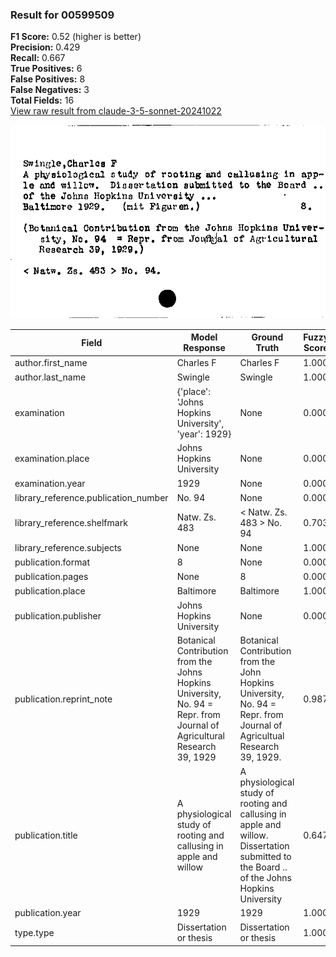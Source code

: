 ### Result for 00599509
**F1 Score:** 0.52 (higher is better)<br>**Precision:** 0.429<br>**Recall:** 0.667<br>**True Positives:** 6<br>**False Positives:** 8<br>**False Negatives:** 3<br>**Total Fields:** 16<br>[View raw result from claude-3-5-sonnet-20241022](https://github.com/RISE-UNIBAS/humanities_data_benchmark/blob/main/results/2025-09-02/T0143/request_T0143_00599509.json)

<img src="https://github.com/RISE-UNIBAS/humanities_data_benchmark/blob/main/benchmarks/zettelkatalog/images/00599509.jpg?raw=true" alt="00599509" width="600px">

| Field | Model Response | Ground Truth | Fuzzy Score | Match |
|-------|----------------|--------------|-------------|-------|
| author.first_name | Charles F | Charles F | 1.000 | ✅ |
| author.last_name | Swingle | Swingle | 1.000 | ✅ |
| examination | {'place': 'Johns Hopkins University', 'year': 1929} | None | 0.000 | ❌ |
| examination.place | Johns Hopkins University | None | 0.000 | ❌ |
| examination.year | 1929 | None | 0.000 | ❌ |
| library_reference.publication_number | No. 94 | None | 0.000 | ❌ |
| library_reference.shelfmark | Natw. Zs. 483 | < Natw. Zs. 483 > No. 94 | 0.703 | ❌ |
| library_reference.subjects | None | None | 1.000 | ✅ |
| publication.format | 8 | None | 0.000 | ❌ |
| publication.pages | None | 8 | 0.000 | ❌ |
| publication.place | Baltimore | Baltimore | 1.000 | ✅ |
| publication.publisher | Johns Hopkins University | None | 0.000 | ❌ |
| publication.reprint_note | Botanical Contribution from the Johns Hopkins University, No. 94 = Repr. from Journal of Agricultural Research 39, 1929 | Botanical Contribution from the John Hopkins University, No. 94 = Repr. from Journal of Agricultual Research 39, 1929. | 0.987 | ✅ |
| publication.title | A physiological study of rooting and callusing in apple and willow | A physiological study of rooting and callusing in apple and willow. Dissertation submitted to the Board .. of the Johns Hopkins University | 0.647 | ❌ |
| publication.year | 1929 | 1929 | 1.000 | ✅ |
| type.type | Dissertation or thesis | Dissertation or thesis | 1.000 | ✅ |
